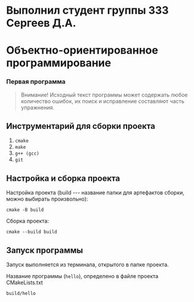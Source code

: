 # Выполнил студент группы 333 Сергеев Д.А.
# Объектно-ориентированное программирование

### Первая программа

>  Внимание! Исходный текст программы может содержать любое количество ошибок, их поиск и исправление составляют часть упражнения.


## Инструментарий для сборки проекта

1. `cmake`
1. `make`
1. `g++ (gcc)`
1. `git`


## Настройка и сборка проекта

Настройка проекта (build --- название папки для артефактов сборки, можно выбирать произвольно):

`cmake -B build`

Сборка проекта:

`cmake --build build`


## Запуск программы

Запуск выполняется из терминала, открытого в папке проекта.

Название программы (`hello`), определено в файле проекта CMakeLists.txt

`build/hello`
